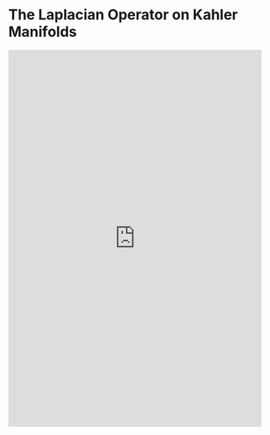 # The Laplacian Operator on Kahler Manifolds

<embed src="https://shx-haah.github.io/notes/laplacian_kahler_mfd/Proj3.pdf" type="application/pdf" width="100%" height="750px"/>